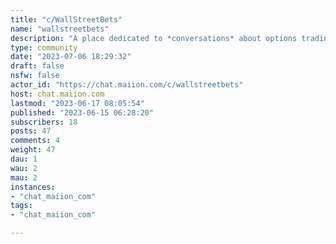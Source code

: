 ```yaml
---
title: "c/WallStreetBets" 
name: "wallstreetbets"
description: "A place dedicated to *conversations* about options trading, stocks, and more!********************************************Please Observe Instance Rules:**1. Do not violate any laws, third-party rights, and/or proprietary rights.2. Do not harass others, be abusive, threatening, and/or harmful.3. Do not be needlessly defamatory and/or intentionally misleading.4. Do not upload without marking obscene and/or sensitive content as such.5. Do not promote racism, bigotry, hatred, harm, and violence of any kind."
type: community
date: "2023-07-06 18:29:32"
draft: false
nsfw: false
actor_id: "https://chat.maiion.com/c/wallstreetbets"
host: chat.maiion.com
lastmod: "2023-06-17 08:05:54"
published: "2023-06-15 06:28:20"
subscribers: 18
posts: 47
comments: 4
weight: 47
dau: 1
wau: 2
mau: 2
instances:
- "chat_maiion_com"
tags: 
- "chat_maiion_com"

---
```


